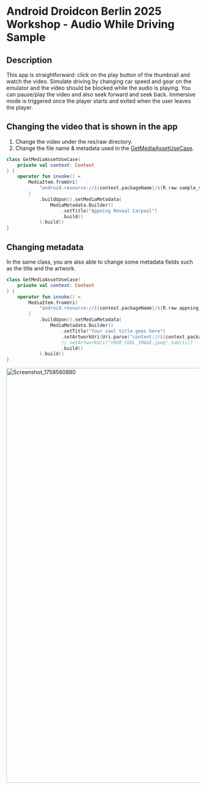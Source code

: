 # Android Droidcon Berlin 2025 Workshop - Audio While Driving Sample


## Description

This app is straightforward: click on the play button of the thumbnail and watch the video. Simulate
driving by changing car speed and gear on the emulator and the video should be blocked while the
audio is playing.
You can pause/play the video and also seek forward and seek back.
Immersive mode is triggered once the player starts and exited when the user leaves the player.


## Changing the video that is shown in the app

1. Change the video under the res/raw directory.
2. Change the file name & metadata used in the [GetMediaAssetUseCase](https://github.com/faurecia-aptoide/android-droidcon-berlin-2025-workshop/blob/main/android-automotive-audio-while-driving-sample/src/main/java/com/forvia/droidcon/developerworkshop/android_automotive_audio_while_driving_sample/domain/GetMediaAssetUseCase.kt).

```kotlin
class GetMediaAssetUseCase(
    private val context: Context
) {
    operator fun invoke() =
        MediaItem.fromUri(
            "android.resource://${context.packageName}/${R.raw.sample_video}" // Match this with your file's name.
        )
            .buildUpon().setMediaMetadata(
                MediaMetadata.Builder()
                    .setTitle("Appning Reveal Carpool")
                    .build()
            ).build()
}
```


## Changing metadata

In the same class, you are also able to change some metadata fields such as the title and the artwork.

```kotlin
class GetMediaAssetUseCase(
    private val context: Context
) {
    operator fun invoke() =
        MediaItem.fromUri(
            "android.resource://${context.packageName}/${R.raw.appning_reveal_carpool_interview_long_version}"
        )
            .buildUpon().setMediaMetadata(
                MediaMetadata.Builder()
                    .setTitle("Your cool title goes here")
                    .setArtworkUri(Uri.parse("content://${context.packageName}/artwork/album_01.png"))
                    //.setArtworkUri("YOUR_COOL_IMAGE.jpeg".toUri())
                    .build()
            ).build()
}
```

<img width="1920" height="1080" alt="Screenshot_1758560880" src="https://github.com/user-attachments/assets/04a2c397-bb9c-46da-a94a-4fd1603f6188" />



